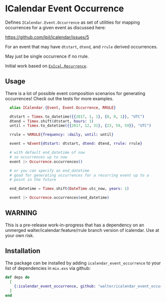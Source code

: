 # ICalendar Event Occurrence

Defines `ICalendar.Event.Occurrence` as set of utilities for mapping
occurrences for a given event as discussed here:

https://github.com/lpil/icalendar/issues/5

For an event that may have `dtstart`, `dtend`, and `rrule` derived
occurrences.

May just be single occurrence if no rrule.

Initial work based on [`ExIcal.Recurrence`](https://github.com/fazibear/ex_ical).

## Usage

There is a lot of possible event composition scenarios for generating
occurrences! Check out the tests for more examples.

```Elixir
  alias ICalendar.{Event, Event.Occurrence, RRULE}

  dtstart = Timex.to_datetime({{2017, 1, 1}, {0, 0, 1}}, "UTC")
  dtend = Timex.shift(dtstart, hours: 1)
  until = Timex.to_datetime({{2017, 12, 31}, {23, 59, 59}}, "UTC")

  rrule = %RRULE{frequency: :daily, until: until}

  event = %Event{dtstart: dtstart, dtend: dtend, rrule: rrule}

  # with default end_datetime of now
  # so occurrences up to now
  event |> Occurrence.occurrences()

  # or you can specify an end_datetime
  # good for generating occurrences for a recurring event up to a
  # point in the future

  end_datetime = Timex.shift(DateTime.utc_now, years: 1)

  event |> Occurrence.occurrences(end_datetime)

```

## WARNING

This is a pre-release work-in-progress that has a dependency on an
unmerged walter/icalendar:feature/rrule branch version of
icalendar. Use at your own risk.

## Installation

The package can be installed by adding `icalendar_event_occurrence` to your
list of dependencies in `mix.exs` via github:

```elixir
def deps do
  [
    {:icalendar_event_occurrence, github: "walter/icalendar_event_occurence"}
  ]
end
```
